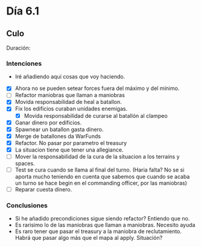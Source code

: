 ﻿# Día 6.1 

## Culo

Duración: 

### Intenciones

- Iré añadiendo aquí cosas que voy haciendo.

- [X] Ahora no se pueden setear forces fuera del máximo y del mínimo.
- [ ] Refactor maniobras que llaman a maniobras
- [X] Movida responsabilidad de heal a batallon.
- [X] Fix los edificios curaban unidades enemigas.
    - [X] Movida responsabilidad de curarse al batallón al clampeo
- [X] Ganar dinero por edificios.
- [X] Spawnear un batallon gasta dinero.
- [X] Merge de batallones da WarFunds
- [X] Refactor. No pasar por parametro el treasury
- [X] La situacion tiene que tener una allegiance.
- [ ] Mover la responsabilidad de la cura de la situacion a los terrains y spaces.
- [ ] Test se cura cuando se llama al final del turno. (Haria falta? No se si aporta mucho teniendo en cuenta que sabemos que cuando se acaba un turno se hace begin en el commanding officer, por las maniobras)
- [ ] Reparar cuesta dinero.

### Conclusiones

- Si he añadido precondiciones sigue siendo refactor? Entiendo que no.
- Es rarisimo lo de las maniobras que llaman a maniobras. Necesito ayuda
- Es raro tener que pasar el treasury a la maniobra de reclutamiento. Habrá que pasar algo más que el mapa al apply. Situación?